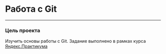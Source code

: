 # Работа с Git

---


### Цель проекта


Изучить основы работы с Git. Задание выполнено в рамках курса [Яндекс.Практикума](https://practicum.yandex.ru/ "Яндекс ПРактикум") 